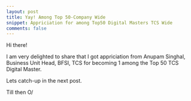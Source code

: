 ```yaml
---
layout: post
title: Yay! Among Top 50-Company Wide
snippet: Appriciation for among Top50 Digital Masters TCS Wide
comments: false
---
```


Hi there!

<p>I am very delighted to share that I got appriciation from Anupam Singhal, Business Unit Head, BFSI, TCS for becoming 1 among the Top 50 TCS Digital Master.</p>

Lets catch-up in the next post.

Till then O/